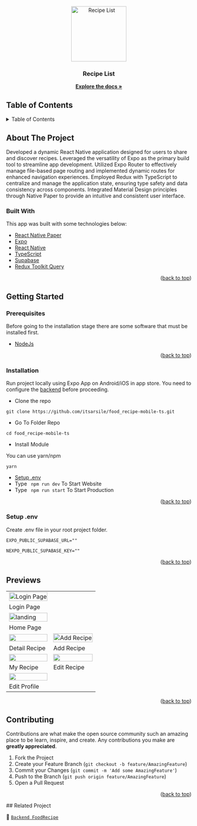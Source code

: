 <div id="top"></div>

<!-- PROJECT LOGO -->
<br />
<p align="center">
  <div align="center">
    <img height="150" src="https://i.postimg.cc/rwvBhjwr/logo.png" alt="Recipe List" border="0"/>
  </div>
  <h3 align="center">Recipe List</h3>
  <p align="center">
    <a href="https://github.com/itsarsile/food_recipe-mobile-ts.git"><strong>Explore the docs »</strong></a>
    <br />
  </p>
</p>
<!-- TABLE OF CONTENTS -->

## Table of Contents

<details>
  <summary>Table of Contents</summary>
  <ol>
    <li>
      <a href="#about-the-project">About The Project</a>
      <ul>
        <li><a href="#built-with">Built With</a></li>
      </ul>
    </li>
    <li>
      <a href="#getting-started">Getting Started</a>
      <ul>
        <li><a href="#prerequisites">Prerequisites</a></li>
        <li><a href="#installation">Installation</a></li>
        <li><a href="#setup-env-example">Setup .env example</a></li>
      </ul>
    </li>
    <li><a href="#previews">Screenshots</a></li>
    <li><a href="#contributing">Contributing</a></li>
    <li><a href="#license">License</a></li>
  </ol>
</details>

<!-- ABOUT THE PROJECT -->

## About The Project

Developed a dynamic React Native application designed for users to share and discover recipes. Leveraged the versatility of Expo as the primary build tool to streamline app development. Utilized Expo Router to effectively manage file-based page routing and implemented dynamic routes for enhanced navigation experiences. Employed Redux with TypeScript to centralize and manage the application state, ensuring type safety and data consistency across components. Integrated Material Design principles through Native Paper to provide an intuitive and consistent user interface.

### Built With

This app was built with some technologies below:

- [React Native Paper](https://reactnativepaper.com/)
- [Expo](https://expo.dev/)
- [React Native](https://reactnative.dev/)
- [TypeScript](https://typescriptlang.org)
- [Supabase](https://supabase.com)
- [Redux Toolkit Query](https://redux-toolkit.js.org/tutorials/rtk-query)

<p align="right">(<a href="#top">back to top</a>)</p>

<!-- GETTING STARTED -->

## Getting Started

### Prerequisites

Before going to the installation stage there are some software that must be installed first.

- [NodeJs](https://nodejs.org/en/download/)

<p align="right">(<a href="#top">back to top</a>)</p>

### Installation

Run project locally using Expo App on Android/iOS in app store. You need to configure the [backend](https://github.com/itsarsile/food_recipe_be-ts) before proceeding.

- Clone the repo

```
git clone https://github.com/itsarsile/food_recipe-mobile-ts.git
```

- Go To Folder Repo

```
cd food_recipe-mobile-ts
```

- Install Module

You can use yarn/npm

```
yarn
```

- <a href="#setup-env">Setup .env</a>
- Type ` npm run dev` To Start Website
- Type ` npm run start` To Start Production

<p align="right">(<a href="#top">back to top</a>)</p>

### Setup .env

Create .env file in your root project folder.

```
EXPO_PUBLIC_SUPABASE_URL=""
```

```
NEXPO_PUBLIC_SUPABASE_KEY=""
```

<p align="right">(<a href="#top">back to top</a>)</p>

## Previews

<p align="center" display=flex>
   
<table>
 
  <tr>
    <td><image src="https://i.ibb.co/4YJ0DXC/login-screen.jpg" alt="Login Page" width=100%></td>
  </tr>
   <tr>
    <td>Login Page</td>
  </tr>
  <tr>
    <td><image src="https://i.ibb.co/x5Pc7S7/home.jpg" alt="landing" width=100%></td>
  </tr>
  <tr>
    <td>Home Page</td>
  </tr>
  <tr>
    <td><image src="https://i.ibb.co/JB0djP7/recipe-details.jpg" width=100%></td>
    <td><image src="https://i.ibb.co/fk2wjpB/add-recipe.jpg" alt="Add Recipe" width=100%/></td>
  </tr>
  <tr>
    <td>Detail Recipe</td>
    <td>Add Recipe</td>
  </tr>
  <tr>
    <td><image src="https://i.ibb.co/87NVrjP/my-recipe.jpg" width=100%></td>
    <td><image src="https://i.ibb.co/Bny1S6C/edit-recipe.jpg" width=100%></td>
  </tr>
  <tr>
    <td>My Recipe</td>
    <td>Edit Recipe</td>
  </tr>
  <tr>
    <td><image src="https://i.ibb.co/tbmZfPC/profile.jpg" width=100%></td>
  </tr>
  <tr>
    <td>Edit Profile</td>
  </tr>
</table>
      
</p>
<p align="right">(<a href="#top">back to top</a>)</p>

## Contributing

Contributions are what make the open source community such an amazing place to be learn, inspire, and create. Any contributions you make are **greatly appreciated**.

1. Fork the Project
2. Create your Feature Branch (`git checkout -b feature/AmazingFeature`)
3. Commit your Changes (`git commit -m 'Add some AmazingFeature'`)
4. Push to the Branch (`git push origin feature/AmazingFeature`)
5. Open a Pull Request

<p align="right">(<a href="#top">back to top</a>)</p>
## Related Project

:rocket: [`Backend FoodRecipe`](https://github.com/itsarsile/food_recipe_be.git)
